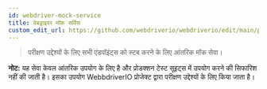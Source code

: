 ```yaml
---
id: webdriver-mock-service
title: वेबड्राइवर मॉक सर्विस
custom_edit_url: https://github.com/webdriverio/webdriverio/edit/main/packages/wdio-webdriver-mock-service/README.md
---
```



> परीक्षण उद्देश्यों के लिए सभी एंडपॉइंट्स को स्टब करने के लिए आंतरिक मॉक सेवा।

__नोट:__ यह सेवा केवल आंतरिक उपयोग के लिए है और प्रोडक्शन टेस्ट सूइट्स में उपयोग करने की सिफारिश नहीं की जाती है। इसका उपयोग WebbdriverIO प्रोजेक्ट द्वारा परीक्षण उद्देश्यों के लिए किया जाता है।